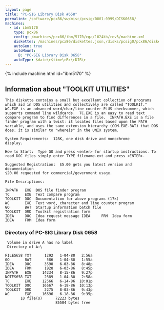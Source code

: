 ```yaml
---
layout: page
title: "PC-SIG Library Disk #658"
permalink: /software/pcx86/sw/misc/pcsig/0001-0999/DISK0658/
machines:
  - id: ibm5170
    type: pcx86
    config: /machines/pcx86/ibm/5170/cga/1024kb/rev3/machine.xml
    diskettes: /machines/pcx86/diskettes.json,/disks/pcsig0/pcx86/diskettes.json
    autoGen: true
    autoMount:
      B: "PC-SIG Library Disk 0658"
    autoType: $date\r$time\rB:\rDIR\r
---
```


{% include machine.html id="ibm5170" %}

## Information about "TOOLKIT UTILITIES"

    This diskette contains a small but excellent collection of programs
    which aid in DOS utilities and collectively are called "TOOLKIT."
    WC.EXE is an advanced word/char/line counter PLUS checksummer, which
    supports command line wildcards.  TC.EXE is an easy to read text
    compare program to find differences in a file.  INPATH.EXE is a file
    finder program with a twist: it locates files based upon the PATH
    variable, and uses the same extension hierarchy (COM-EXE-BAT) that DOS
    does; it is similar to "whereis" in the UNIX system.
    
    System Requirements:  128K, one disk drive and monochrome
    display.
    
    How to Start:  Type GO and press <enter> for startup instructions. To
    read DOC files simply enter TYPE filename.ext and press <ENTER>.
    
    Suggested Registration:  $5.00 gets you latest version and documentation
    $20.00 requested for commercial/government usage.
    
    File Descriptions:
    
    INPATH   EXE  DOS file finder program
    TC       EXE  Text compare program
    TOOLKIT  DOC  Documentation for above programs (17k)
    WC       EXE  Text word, character and line counter program
    GO       BAT  Startup information batch file
    TOOLKIT  ORD  Toolkit registration form
    IDEA     DOC  Idea request message IDEA     FRM  Idea form
    IDEA     FRM  Idea form

### Directory of PC-SIG Library Disk 0658

     Volume in drive A has no label
     Directory of A:\

    FILES658 TXT      1292   1-04-80   2:56a
    GO       BAT       586   1-04-80   1:55a
    IDEA     DOC      3590   6-03-86   8:48p
    IDEA     FRM      1928   6-03-86   8:45p
    INPATH   EXE     14234   8-15-86   9:27p
    NOTES658 TXT      2389   1-04-80   2:58a
    TC       EXE     12566   6-14-86  10:01p
    TOOLKIT  DOC     16667   6-18-86  10:13p
    TOOLKIT  ORD      2275   8-03-86   9:43p
    WC       EXE     16696   6-18-86   9:35p
           10 file(s)      72223 bytes
                           85504 bytes free

